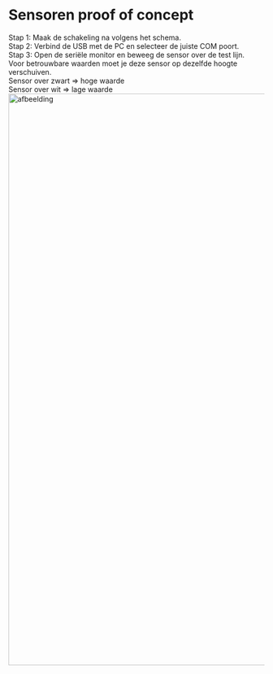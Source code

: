 # Sensoren proof of concept

Stap 1: Maak de schakeling na volgens het schema.  
Stap 2: Verbind de USB met de PC en selecteer de juiste COM poort.  
Stap 3: Open de seriële monitor en beweeg de sensor over de test lijn.  
Voor betrouwbare waarden moet je deze sensor op dezelfde hoogte verschuiven.  
Sensor over zwart => hoge waarde  
Sensor over wit => lage waarde   
<img width="2000" height="1125" alt="afbeelding" src="https://github.com/user-attachments/assets/c405abb1-ec14-4ab6-9d88-1158b5900a40" />

